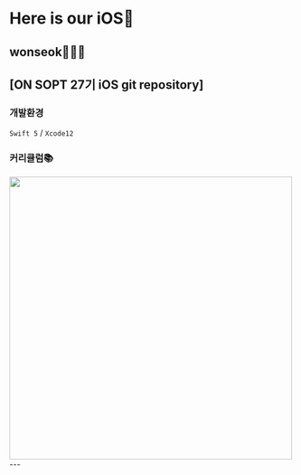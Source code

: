 # Here is our iOS🍎
## wonseok🙋🏽‍♂️
## [ON SOPT 27기 iOS git repository]


### 개발환경
`Swift 5` / `Xcode12`

### 커리큘럼📚
<img src="https://user-images.githubusercontent.com/68267763/95678838-0fd8ba00-0c0a-11eb-86ca-01049b110c87.png" width="500">
---

